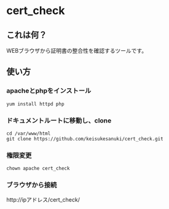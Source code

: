 # cert_check

## これは何？

WEBブラウザから証明書の整合性を確認するツールです。

## 使い方

### apacheとphpをインストール

```
yum install httpd php

```

### ドキュメントルートに移動し、clone

```
cd /var/www/html
git clone https://github.com/keisukesanuki/cert_check.git
```

### 権限変更

```
chown apache cert_check
```

### ブラウザから接続

http://ipアドレス/cert_check/
